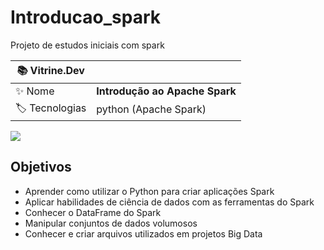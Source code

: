 # Introducao_spark
Projeto de estudos iniciais com spark

| :books: Vitrine.Dev |     |
| -------------  | --- |
| :sparkles: Nome        | **Introdução ao Apache Spark**
| :label: Tecnologias | python (Apache Spark)

<!-- Inserir imagem com a #vitrinedev ao final do link -->
![](https://vitrinedev.s3.amazonaws.com/spark.png#vitrinedev)

## Objetivos
- Aprender como utilizar o Python para criar aplicações Spark
- Aplicar habilidades de ciência de dados com as ferramentas do Spark
- Conhecer o DataFrame do Spark
- Manipular conjuntos de dados volumosos
- Conhecer e criar arquivos utilizados em projetos Big Data
